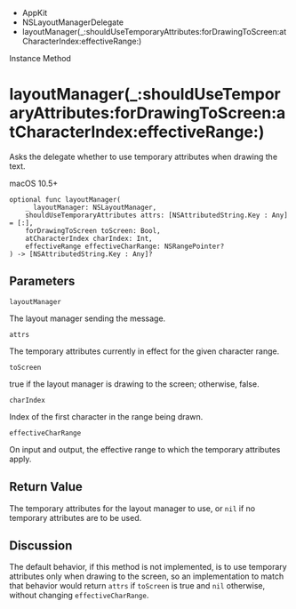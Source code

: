

- AppKit
- NSLayoutManagerDelegate
-  layoutManager(\_:shouldUseTemporaryAttributes:forDrawingToScreen:atCharacterIndex:effectiveRange:) 

Instance Method

# layoutManager(\_:shouldUseTemporaryAttributes:forDrawingToScreen:atCharacterIndex:effectiveRange:)

Asks the delegate whether to use temporary attributes when drawing the text.

macOS 10.5+

``` source
optional func layoutManager(
    _ layoutManager: NSLayoutManager,
    shouldUseTemporaryAttributes attrs: [NSAttributedString.Key : Any] = [:],
    forDrawingToScreen toScreen: Bool,
    atCharacterIndex charIndex: Int,
    effectiveRange effectiveCharRange: NSRangePointer?
) -> [NSAttributedString.Key : Any]?
```

## Parameters 

`layoutManager`  

The layout manager sending the message.

`attrs`  

The temporary attributes currently in effect for the given character range.

`toScreen`  

true if the layout manager is drawing to the screen; otherwise, false.

`charIndex`  

Index of the first character in the range being drawn.

`effectiveCharRange`  

On input and output, the effective range to which the temporary attributes apply.

## Return Value

The temporary attributes for the layout manager to use, or `nil` if no temporary attributes are to be used.

## Discussion

The default behavior, if this method is not implemented, is to use temporary attributes only when drawing to the screen, so an implementation to match that behavior would return `attrs` if `toScreen` is true and `nil` otherwise, without changing `effectiveCharRange`.

